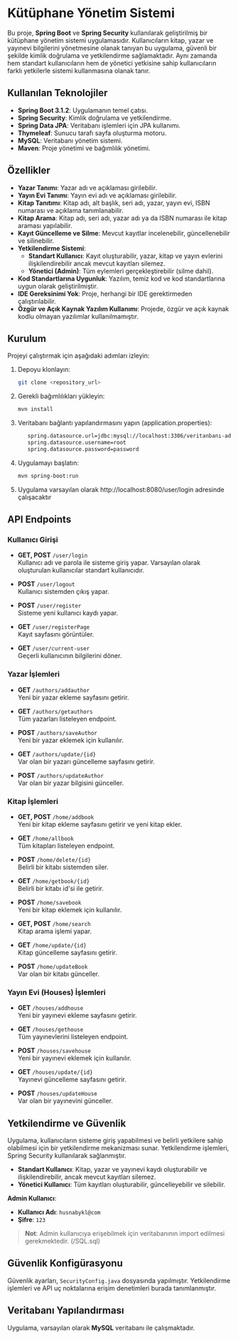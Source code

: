 # Kütüphane Yönetim Sistemi

Bu proje,  **Spring Boot** ve **Spring Security** kullanılarak geliştirilmiş bir kütüphane yönetim sistemi uygulamasıdır. Kullanıcıların kitap, yazar ve yayınevi bilgilerini yönetmesine olanak tanıyan bu uygulama, güvenli bir şekilde kimlik doğrulama ve yetkilendirme sağlamaktadır. Aynı zamanda hem standart kullanıcıların hem de yönetici yetkisine sahip kullanıcıların farklı yetkilerle sistemi kullanmasına olanak tanır.
## Kullanılan Teknolojiler

- **Spring Boot 3.1.2**: Uygulamanın temel çatısı.
- **Spring Security**: Kimlik doğrulama ve yetkilendirme.
- **Spring Data JPA**: Veritabanı işlemleri için JPA kullanımı.
- **Thymeleaf**: Sunucu tarafı sayfa oluşturma motoru.
- **MySQL**: Veritabanı yönetim sistemi.
- **Maven**: Proje yönetimi ve bağımlılık yönetimi.
## Özellikler
- **Yazar Tanımı**: Yazar adı ve açıklaması girilebilir.
- **Yayın Evi Tanımı**: Yayın evi adı ve açıklaması girilebilir.
- **Kitap Tanıtımı**: Kitap adı, alt başlık, seri adı, yazar, yayın evi, ISBN numarası ve açıklama tanımlanabilir.
- **Kitap Arama**: Kitap adı, seri adı, yazar adı ya da ISBN numarası ile kitap araması yapılabilir.
- **Kayıt Güncelleme ve Silme**: Mevcut kayıtlar incelenebilir, güncellenebilir ve silinebilir.
- **Yetkilendirme Sistemi**: 
    - **Standart Kullanıcı**: Kayıt oluşturabilir, yazar, kitap ve yayın evlerini ilişkilendirebilir ancak mevcut kayıtları silemez.
    - **Yönetici (Admin)**: Tüm eylemleri gerçekleştirebilir (silme dahil).
- **Kod Standartlarına Uygunluk**: Yazılım, temiz kod ve kod standartlarına uygun olarak geliştirilmiştir.
- **IDE Gereksinimi Yok**: Proje, herhangi bir IDE gerektirmeden çalıştırılabilir.
- **Özgür ve Açık Kaynak Yazılım Kullanımı**: Projede, özgür ve açık kaynak kodlu olmayan yazılımlar kullanılmamıştır.

## Kurulum

Projeyi çalıştırmak için aşağıdaki adımları izleyin:

1. Depoyu klonlayın:
    ```bash
    git clone <repository_url>
    ```
2. Gerekli bağımlılıkları yükleyin:
    ```bash
    mvn install
    ```
    
3.  ⁠Veritabanı bağlantı yapılandırmasını yapın (application.properties):
    ```bash
       spring.datasource.url=jdbc:mysql://localhost:3306/veritanbanı-adı
       spring.datasource.username=root
       spring.datasource.password=password
    ```
   
4. Uygulamayı başlatın:
    ```bash
    mvn spring-boot:run
    ```

5. Uygulama varsayılan olarak http://localhost:8080/user/login adresinde çalışacaktır

## API Endpoints

### Kullanıcı Girişi
- **GET, POST** `/user/login`  
  Kullanıcı adı ve parola ile sisteme giriş yapar. Varsayılan olarak oluşturulan kullanıcılar standart kullanıcıdır.
  
- **POST** `/user/logout`  
  Kullanıcı sistemden çıkış yapar.

- **POST** `/user/register`  
  Sisteme yeni kullanıcı kaydı yapar.

- **GET** `/user/registerPage`  
  Kayıt sayfasını görüntüler.

- **GET** `/user/current-user`  
  Geçerli kullanıcının bilgilerini döner.

### Yazar İşlemleri

- **GET** `/authors/addauthor`  
  Yeni bir yazar ekleme sayfasını getirir.

- **GET** `/authors/getauthors`  
  Tüm yazarları listeleyen endpoint.

- **POST** `/authors/saveAuthor`  
  Yeni bir yazar eklemek için kullanılır.

- **GET** `/authors/update/{id}`  
  Var olan bir yazarı güncelleme sayfasını getirir.

- **POST** `/authors/updateAuthor`  
  Var olan bir yazar bilgisini günceller.

### Kitap İşlemleri

- **GET, POST** `/home/addbook`  
  Yeni bir kitap ekleme sayfasını getirir ve yeni kitap ekler.

- **GET** `/home/allbook`  
  Tüm kitapları listeleyen endpoint.

- **POST** `/home/delete/{id}`  
  Belirli bir kitabı sistemden siler.

- **GET** `/home/getbook/{id}`  
  Belirli bir kitabı id'si ile getirir.

- **POST** `/home/savebook`  
  Yeni bir kitap eklemek için kullanılır.

- **GET, POST** `/home/search`  
  Kitap arama işlemi yapar.

- **GET** `/home/update/{id}`  
  Kitap güncelleme sayfasını getirir.

- **POST** `/home/updateBook`  
  Var olan bir kitabı günceller.

### Yayın Evi (Houses) İşlemleri

- **GET** `/houses/addhouse`  
  Yeni bir yayınevi ekleme sayfasını getirir.

- **GET** `/houses/gethouse`  
  Tüm yayınevlerini listeleyen endpoint.

- **POST** `/houses/savehouse`  
  Yeni bir yayınevi eklemek için kullanılır.

- **GET** `/houses/update/{id}`  
  Yayınevi güncelleme sayfasını getirir.

- **POST** `/houses/updateHouse`  
  Var olan bir yayınevini günceller.

## Yetkilendirme ve Güvenlik

Uygulama, kullanıcıların sisteme giriş yapabilmesi ve belirli yetkilere sahip olabilmesi için bir yetkilendirme mekanizması sunar. Yetkilendirme işlemleri, Spring Security kullanılarak sağlanmıştır.

- **Standart Kullanıcı**: Kitap, yazar ve yayınevi kaydı oluşturabilir ve ilişkilendirebilir, ancak mevcut kayıtları silemez.
- **Yönetici Kullanıcı**: Tüm kayıtları oluşturabilir, güncelleyebilir ve silebilir.

**Admin Kullanıcı**:

- **Kullanıcı Adı**: `husnabykl@com`
- **Şifre**: `123`

> **Not**: Admin kullanıcıya erişebilmek için veritabanının import edilmesi gerekmektedir. (/SQL.sql)

## Güvenlik Konfigürasyonu
Güvenlik ayarları, `SecurityConfig.java` dosyasında yapılmıştır. Yetkilendirme işlemleri ve API uç noktalarına erişim denetimleri burada tanımlanmıştır.

## Veritabanı Yapılandırması

Uygulama, varsayılan olarak **MySQL** veritabanı ile çalışmaktadır. 

